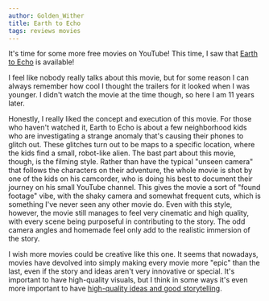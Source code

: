 ```yaml
---
author: Golden_Wither
title: Earth to Echo
tags: reviews movies
---
```


It's time for some more free movies on YouTube! This time, I saw that [Earth to Echo](https://www.youtube.com/watch?v=OHpf566KMIM) is available!

I feel like nobody really talks about this movie, but for some reason I can always remember how cool I thought the trailers for it looked when I was younger. I didn't watch the movie at the time though, so here I am 11 years later.

<!-- excerpt -->

Honestly, I really liked the concept and execution of this movie. For those who haven't watched it, Earth to Echo is about a few neighborhood kids who are investigating a strange anomaly that's causing their phones to glitch out. These glitches turn out to be maps to a specific location, where the kids find a small, robot-like alien. The bast part about this movie, though, is the filming style. Rather than have the typical "unseen camera" that follows the characters on their adventure, the whole movie is shot by one of the kids on his camcorder, who is doing his best to document their journey on his small YouTube channel. This gives the movie a sort of "found footage" vibe, with the shaky camera and somewhat frequent cuts, which is something I've never seen any other movie do. Even with this style, however, the movie still manages to feel very cinematic and high quality, with every scene being purposeful in contributing to the story. The odd camera angles and homemade feel only add to the realistic immersion of the story.

I wish more movies could be creative like this one. It seems that nowadays, movies have devolved into simply making every movie more "epic" than the last, even if the story and ideas aren't very innovative or special. It's important to have high-quality visuals, but I think in some ways it's even more important to have [high-quality ideas and good storytelling](/blog/2025/01/18/everything_everywhere_all_at_once.html).